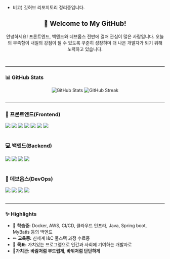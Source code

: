 <!-- 깃허브 README -->
- 비고) 깃허브 리포지토리 정리중입니다.

<div align="center">
  <h2>👋 Welcome to My GitHub!</h2>
  <p>안녕하세요! 프론트엔드, 백엔드와 데브옵스 전반에 걸쳐 관심이 많은 사람입니다. 오늘의 부족함이 내일의 강점이 될 수 있도록 꾸준히 성장하며 더 나은 개발자가 되기 위해 노력하고 있습니다.</p>
  <br>
</div>

---

<h3>📊 GitHub Stats</h3>
<div align="center">
  <img src="https://github-readme-stats.vercel.app/api?username=youngwan2&show_icons=true&theme=radical" alt="GitHub Stats">
  <img src="https://streak-stats.demolab.com/?user=youngwan2&theme=dark" alt="GitHub Streak">
</div>
<br>
<!-- [![GitHub Streak](https://streak-stats.demolab.com/?user=DenverCoder1)](https://git.io/streak-stats) -->

---

<h3>📱 프론트엔드(Frontend)</h3>
<div> 
  <img src="https://img.shields.io/badge/html5-E34F26?style=for-the-badge&logo=html5&logoColor=white"> 
  <img src="https://img.shields.io/badge/css-1572B6?style=for-the-badge&logo=css3&logoColor=white"> 
  <img src="https://img.shields.io/badge/javascript-F7DF1E?style=for-the-badge&logo=javascript&logoColor=black"> 
  <img src="https://img.shields.io/badge/typescript-02569B?style=for-the-badge&logo=typescript&logoColor=black"> 
  <img src="https://img.shields.io/badge/reactjs-61DAFB?style=for-the-badge&logo=react&logoColor=black"> 
  <img src="https://img.shields.io/badge/nextjs-00599C?style=for-the-badge&logo=next.js&logoColor=white">
  <img src="https://img.shields.io/badge/tailwindcss-4053D6?style=for-the-badge&logo=tailwindcss&logoColor=white">
</div>
<br>

<h3>💻 백엔드(Backend)</h3>
<div>
  <img src="https://img.shields.io/badge/java-007396?style=for-the-badge&logo=java&logoColor=white">
  <img src="https://img.shields.io/badge/spring%20boot-6DB33F?style=for-the-badge&logo=springboot&logoColor=white">
  <img src="https://img.shields.io/badge/spring%20security-6DB33F?style=for-the-badge&logo=springsecurity&logoColor=white">
  <img src="https://img.shields.io/badge/mysql-4479A1?style=for-the-badge&logo=mysql&logoColor=white">
</div>
<br>

<h3>🔧 데브옵스(DevOps)</h3>
<div> 
  <img src="https://img.shields.io/badge/docker-2496ED?style=for-the-badge&logo=docker&logoColor=white">
  <img src="https://img.shields.io/badge/aws%20s3-569A31?style=for-the-badge&logo=amazonaws&logoColor=white">
  <img src="https://img.shields.io/badge/aws%20cloudfront-FF9900?style=for-the-badge&logo=amazoncloudfront&logoColor=white">
  <img src="https://img.shields.io/badge/aws%20ec2-FF9900?style=for-the-badge&logo=amazonec2&logoColor=white">
</div>
<br>

---

<h3>✨ Highlights</h3>
<ul>
  <li>📘 <strong>학습중:</strong> Docker, AWS, CI/CD, 클라우드 인프라, Java, Spring boot, MyBatis 등의 백엔드 </li>
  <li>✏ <strong>교육중:</strong> 신세계 I&C 풀스텍 과정 수료중
  <li>📅 <strong>목표:</strong> 가치있는 프로그램으로 인간과 사회에 기여하는 개발자로</li>
  <li>📌<strong>가치관: 바람처럼 부드럽게, 바위처럼 단단하게</strong> </li>
</ul>
<br>

